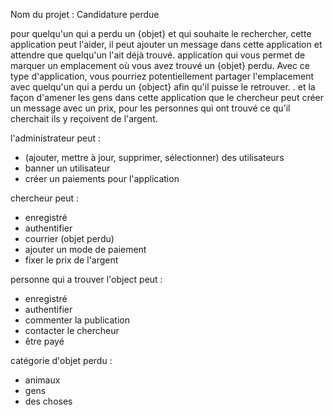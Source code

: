 Nom du projet : Candidature perdue


pour quelqu'un qui a perdu un {objet} et qui souhaite le rechercher, cette application peut l'aider, il peut ajouter un message dans cette application et attendre que quelqu'un l'ait déjà trouvé.
application qui vous permet de marquer un emplacement où vous avez trouvé un {objet} perdu. Avec ce type d'application, vous pourriez potentiellement partager l'emplacement avec quelqu'un qui a perdu un {object} afin qu'il puisse le retrouver. .
et la façon d'amener les gens dans cette application que le chercheur peut créer un message avec un prix, pour les personnes qui ont trouvé ce qu'il cherchait
ils y reçoivent de l'argent.


l'administrateur peut :
- (ajouter, mettre à jour, supprimer, sélectionner) des utilisateurs
- banner un utilisateur
- créer un paiements pour l'application

chercheur peut :
- enregistré
- authentifier
- courrier (objet perdu)
- ajouter un mode de paiement
- fixer le prix de l'argent

personne qui a trouver l'object peut :
- enregistré
- authentifier
- commenter la publication
- contacter le chercheur
- être payé

catégorie d'objet perdu :
- animaux
- gens
- des choses